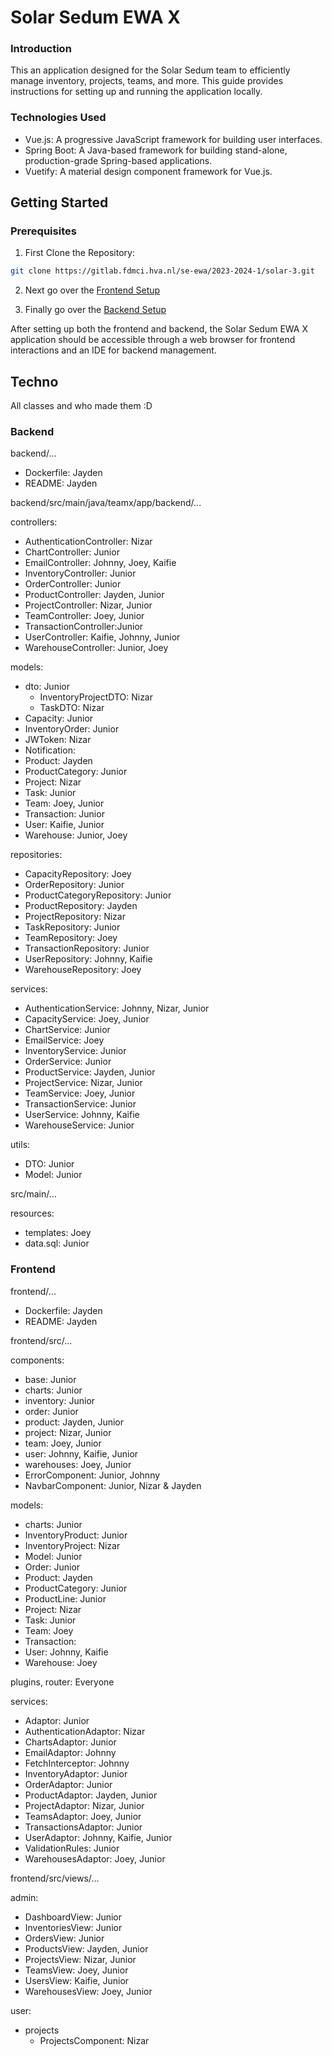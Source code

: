 # Solar Sedum EWA X
### Introduction
This an application designed for the Solar Sedum team to efficiently manage inventory, projects, teams, and more. 
This guide provides instructions for setting up and running the application locally.

### Technologies Used
- Vue.js: A progressive JavaScript framework for building user interfaces.
- Spring Boot: A Java-based framework for building stand-alone, production-grade Spring-based applications.
- Vuetify: A material design component framework for Vue.js.

## Getting Started

### Prerequisites

1. First Clone the Repository:
```bash
git clone https://gitlab.fdmci.hva.nl/se-ewa/2023-2024-1/solar-3.git
```

2. Next go over the [Frontend Setup](/frontend/README.md)

3. Finally go over the [Backend Setup](/backend/README.md)

After setting up both the frontend and backend, the Solar Sedum EWA X application should be accessible 
through a web browser for frontend interactions and an IDE for backend management.

## Techno
All classes and who made them :D

### Backend

backend/...

- Dockerfile: Jayden
- README: Jayden

backend/src/main/java/teamx/app/backend/...

controllers:
- AuthenticationController: Nizar
- ChartController: Junior
- EmailController: Johnny, Joey, Kaifie
- InventoryController: Junior
- OrderController: Junior
- ProductController: Jayden, Junior
- ProjectController: Nizar, Junior
- TeamController: Joey, Junior
- TransactionController:Junior
- UserController: Kaifie, Johnny, Junior
- WarehouseController: Junior, Joey

models:
- dto:  Junior
  - InventoryProjectDTO: Nizar
  - TaskDTO: Nizar
- Capacity: Junior
- InventoryOrder: Junior
- JWToken: Nizar
- Notification:
- Product: Jayden
- ProductCategory: Junior
- Project: Nizar
- Task: Junior
- Team: Joey, Junior
- Transaction: Junior
- User: Kaifie, Junior
- Warehouse: Junior, Joey

repositories:
- CapacityRepository: Joey
- OrderRepository: Junior
- ProductCategoryRepository: Junior
- ProductRepository: Jayden
- ProjectRepository: Nizar
- TaskRepository: Junior
- TeamRepository: Joey
- TransactionRepository: Junior
- UserRepository: Johnny, Kaifie
- WarehouseRepository: Joey

services:
- AuthenticationService: Johnny, Nizar, Junior
- CapacityService: Joey, Junior
- ChartService: Junior
- EmailService: Joey
- InventoryService: Junior
- OrderService: Junior
- ProductService: Jayden, Junior
- ProjectService: Nizar, Junior
- TeamService: Joey, Junior
- TransactionService: Junior
- UserService: Johnny, Kaifie
- WarehouseService: Junior

utils:
- DTO: Junior
- Model: Junior

src/main/...

resources:

- templates: Joey
- data.sql: Junior

### Frontend

frontend/...

- Dockerfile: Jayden
- README: Jayden

frontend/src/...

components:
- base: Junior
- charts: Junior
- inventory: Junior
- order: Junior
- product: Jayden, Junior
- project: Nizar, Junior
- team: Joey, Junior
- user: Johnny, Kaifie, Junior
- warehouses: Joey, Junior
- ErrorComponent: Junior, Johnny
- NavbarComponent: Junior, Nizar & Jayden

models:
- charts: Junior
- InventoryProduct: Junior
- InventoryProject: Nizar
- Model: Junior
- Order: Junior
- Product: Jayden
- ProductCategory: Junior
- ProductLine: Junior
- Project: Nizar
- Task: Junior
- Team: Joey
- Transaction:
- User: Johnny, Kaifie
- Warehouse: Joey

plugins, router: Everyone

services:
- Adaptor: Junior
- AuthenticationAdaptor: Nizar
- ChartsAdaptor: Junior
- EmailAdaptor: Johnny
- FetchInterceptor: Johnny
- InventoryAdaptor: Junior
- OrderAdaptor: Junior
- ProductAdaptor: Jayden, Junior
- ProjectAdaptor: Nizar, Junior
- TeamsAdaptor: Joey, Junior
- TransactionsAdaptor: Junior
- UserAdaptor: Johnny, Kaifie, Junior
- ValidationRules: Junior
- WarehousesAdaptor: Joey, Junior

frontend/src/views/...

admin:
- DashboardView: Junior
- InventoriesView: Junior
- OrdersView: Junior
- ProductsView: Jayden, Junior
- ProjectsView: Nizar, Junior
- TeamsView: Joey, Junior
- UsersView: Kaifie, Junior
- WarehousesView: Joey, Junior

user:
- projects
  - ProjectsComponent: Nizar

